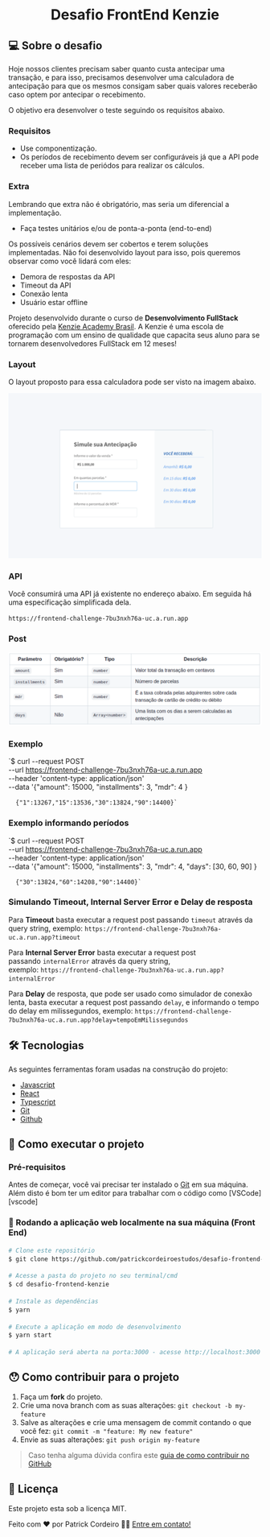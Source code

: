<h1 align="center">
    Desafio FrontEnd Kenzie
</h1>

## 💻 Sobre o desafio

Hoje nossos clientes precisam saber quanto custa antecipar uma transação, e para isso, precisamos desenvolver uma calculadora de antecipação para que os mesmos consigam saber quais valores receberão caso optem por antecipar o recebimento.

O objetivo era desenvolver o teste seguindo os requisitos abaixo.

### **Requisitos**

- Use componentização.
- Os períodos de recebimento devem ser configuráveis já que a API pode receber uma lista de periódos para realizar os cálculos.

### **Extra**

Lembrando que extra não é obrigatório, mas seria um diferencial a implementação.

- Faça testes unitários e/ou de ponta-a-ponta (end-to-end)

Os possíveis cenários devem ser cobertos e terem soluções implementadas. Não foi desenvolvido layout para isso, pois queremos observar como você lidará com eles:

- Demora de respostas da API
- Timeout da API
- Conexão lenta
- Usuário estar offline


Projeto desenvolvido durante o curso de **Desenvolvimento FullStack** oferecido pela [Kenzie Academy Brasil](https://kenzie.com.br/). A Kenzie é uma escola de programação com um ensino de qualidade que capacita seus aluno para se tornarem desenvolvedores FullStack em 12 meses!


### **Layout**

O layout proposto para essa calculadora pode ser visto na imagem abaixo.

<p align="center">
  <img alt="layoutCalculator" title="#layoutCalculator" src="./public/layout-calculator.png" >
</p>

### **API**

Você consumirá uma API já existente no endereço abaixo. Em seguida há uma especificação simplificada dela.

`https://frontend-challenge-7bu3nxh76a-uc.a.run.app`

### **Post**

<p align="center">
  <img alt="imagePost" title="#imagePost" src="./public/imagePost.png" >
</p>

### **Exemplo**

 `$ curl --request POST \
        --url https://frontend-challenge-7bu3nxh76a-uc.a.run.app \
        --header 'content-type: application/json' \
        --data '{"amount": 15000,
        "installments": 3,
        "mdr": 4
      }
      
      {"1":13267,"15":13536,"30":13824,"90":14400}`

### **Exemplo informando períodos**

 `$ curl --request POST \
        --url https://frontend-challenge-7bu3nxh76a-uc.a.run.app \
        --header 'content-type: application/json' \
        --data '{"amount": 15000,
        "installments": 3,
        "mdr": 4,
        "days": [30, 60, 90]
      }
      
      {"30":13824,"60":14208,"90":14400}`

### **Simulando Timeout, Internal Server Error e Delay de resposta**

Para **Timeout** basta executar a request post passando `timeout` através da query string, exemplo: `https://frontend-challenge-7bu3nxh76a-uc.a.run.app?timeout`

Para **Internal Server Error** basta executar a request post passando `internalError` através da query string, exemplo: `https://frontend-challenge-7bu3nxh76a-uc.a.run.app?internalError`

Para **Delay** de resposta, que pode ser usado como simulador de conexão lenta, basta executar a request post passando `delay`, e informando o tempo do delay em milissegundos, exemplo: `https://frontend-challenge-7bu3nxh76a-uc.a.run.app?delay=tempoEmMilissegundos`

## 🛠 Tecnologias

As seguintes ferramentas foram usadas na construção do projeto:

- [Javascript]()
- [React]()
- [Typescript]()
- [Git]()
- [Github]()

## 🚀 Como executar o projeto

### Pré-requisitos

Antes de começar, você vai precisar ter instalado o [Git](https://git-scm.com) em sua máquina. 
Além disto é bom ter um editor para trabalhar com o código como [VSCode][vscode]

### 🧭 Rodando a aplicação web localmente na sua máquina (Front End)

```bash
# Clone este repositório
$ git clone https://github.com/patrickcordeiroestudos/desafio-frontend-kenzie.git

# Acesse a pasta do projeto no seu terminal/cmd
$ cd desafio-frontend-kenzie

# Instale as dependências
$ yarn

# Execute a aplicação em modo de desenvolvimento
$ yarn start

# A aplicação será aberta na porta:3000 - acesse http://localhost:3000
```

## 😯 Como contribuir para o projeto

1. Faça um **fork** do projeto.
2. Crie uma nova branch com as suas alterações: `git checkout -b my-feature`
3. Salve as alterações e crie uma mensagem de commit contando o que você fez: `git commit -m "feature: My new feature"`
4. Envie as suas alterações: `git push origin my-feature`
> Caso tenha alguma dúvida confira este [guia de como contribuir no GitHub](https://github.com/firstcontributions/first-contributions)

## 📝 Licença

Este projeto esta sob a licença MIT.

Feito com ❤️ por Patrick Cordeiro 👋🏽 [Entre em contato!](https://www.linkedin.com/in/patrickcordeiro/)
